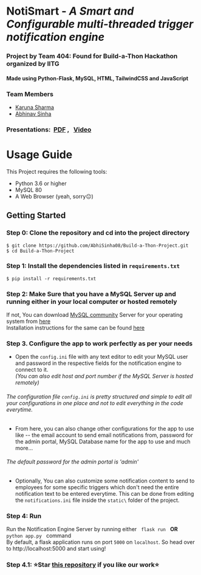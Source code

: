 # NotiSmart - _A Smart and Configurable multi-threaded trigger notification engine_
### Project by Team 404: Found for Build-a-Thon Hackathon organized by IITG
#### Made using Python-Flask, MySQL, HTML, TailwindCSS and JavaScript

### Team Members
- [Karuna Sharma](https://github.com/Karunasharma09)
- [Abhinav Sinha](https://github.com/AbhiSinha08)  

### Presentations:&nbsp; [PDF](https://drive.google.com/file/d/1UzXM07sIJ5gz0jCkOs47qC-H1YZNR7c8/view) , &nbsp; [Video](https://drive.google.com/file/d/1RCuF44Y-WDSxCskHYgIEwwubK8SOY2rR/view?usp=sharing)

# Usage Guide
This Project requires the following tools:
- Python 3.6 or higher
- MySQL 80
- A Web Browser (yeah, sorry😐)

## Getting Started
### Step 0: Clone the repository and cd into the project directory
```
$ git clone https://github.com/AbhiSinha08/Build-a-Thon-Project.git
$ cd Build-a-Thon-Project
```
### Step 1: Install the dependencies listed in `requirements.txt`
```
$ pip install -r requirements.txt
```
### Step 2: Make Sure that you have a MySQL Server up and running either in your local computer or hosted remotely
If not, You can download [MySQL community](https://dev.mysql.com/downloads/) Server for your operating system from [here](https://dev.mysql.com/downloads/mysql/)  
Installation instructions for the same can be found [here](https://dev.mysql.com/doc/refman/8.0/en/installing.html)
### Step 3. Configure the app to work perfectly as per your needs
- Open the `config.ini` file with any text editor to edit your MySQL user and password in the respective fields for the notification engine to connect to it.<br/>
*(You can also edit host and port number if the MySQL Server is hosted remotely)*
###### _The configuration file `config.ini` is pretty structured and simple to edit all your configurations in one place and not to edit everything in the code everytime._
- From here, you can also change other configurations for the app to use like -- the email account to send email notifications from, password for the admin portal, MySQL Database name for the app to use and much more...
###### The default password for the admin portal is 'admin'
- Optionally, You can also customize some notification content to send to employees for some specific triggers which don't need the entire notification text to be entered everytime. This can be done from editing the `notifications.ini` file inside the `static\` folder of the project.
### Step 4: Run
Run the Notification Engine Server by running either &nbsp; `flask run` &nbsp; **OR** &nbsp; `python app.py` &nbsp; command<br/>
By default, a flask application runs on port `5000` on `localhost`. So head over to http://localhost:5000 and start using!
### Step 4.1: :star:Star [this repository](https://github.com/AbhiSinha08/Build-a-Thon-Project) if you like our work⭐

